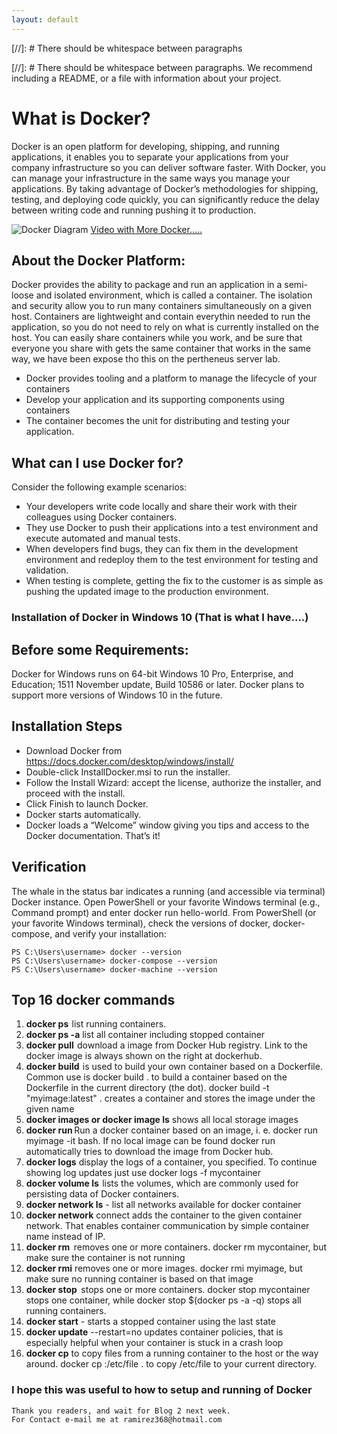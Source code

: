 ```yaml
---
layout: default
---
```






[//]: #  There should be whitespace between paragraphs

[//]: #  There should be whitespace between paragraphs. We recommend including a README, or a file with information about your project.

# What is Docker?

  Docker is an open platform for developing, shipping, and running applications, it enables you to separate your applications from your company infrastructure so you can deliver software faster. With Docker, you can manage your infrastructure in the same ways you manage your applications. By taking advantage of Docker’s methodologies for shipping, testing, and deploying code quickly, you can significantly reduce the delay between writing code and running pushing it to production.


![Docker Diagram](https://res.cloudinary.com/practicaldev/image/fetch/s--pfrqBBqs--/c_limit%2Cf_auto%2Cfl_progressive%2Cq_auto%2Cw_880/https://thepracticaldev.s3.amazonaws.com/i/6xpc9lwxcpkf3as9e1vi.jpeg)
[Video with More Docker.....](https://www.youtube.com/watch?v=rOTqprHv1YE)


## About the Docker Platform:
   Docker provides the ability to package and run an application in a  semi-loose and isolated environment, which is called a container. The isolation and security allow you to run many containers simultaneously on a given host. Containers are lightweight and contain everythin needed to run the application, so you do not need to rely on what is currently installed on the host. You can easily share containers while you work, and be sure that everyone you share with gets the same container that works in the same way, we have been expose tho this on the pertheneus server lab.

* Docker provides tooling and a platform to manage the lifecycle of your containers
* Develop your application and its supporting components using containers
* The container becomes the unit for distributing and testing your application.

## What can I use Docker for?
Consider the following example scenarios:

* Your developers write code locally and share their work with their colleagues using Docker containers.
* They use Docker to push their applications into a test environment and execute automated and manual tests.
* When developers find bugs, they can fix them in the development environment and redeploy them to the test environment for testing and validation.
* When testing is complete, getting the fix to the customer is as simple as pushing the updated image to the production environment.

### Installation of Docker in Windows 10 (That is what I have....)
## Before some Requirements:
Docker for Windows runs on 64-bit Windows 10 Pro, Enterprise, and Education; 1511 November update, Build 10586 or later. Docker plans to support more versions of Windows 10 in the future.

## Installation Steps
* Download Docker from https://docs.docker.com/desktop/windows/install/
* Double-click InstallDocker.msi to run the installer.
* Follow the Install Wizard: accept the license, authorize the installer, and proceed with the install.
* Click Finish to launch Docker.
* Docker starts automatically.
* Docker loads a “Welcome” window giving you tips and access to the Docker documentation.
That’s it!

## Verification
The whale in the status bar indicates a running (and accessible via terminal) Docker instance.
Open PowerShell or your favorite Windows terminal (e.g., Command prompt) and enter docker run hello-world.
From PowerShell (or your favorite Windows terminal), check the versions of docker, docker-compose, and verify your installation:
```
PS C:\Users\username> docker --version
PS C:\Users\username> docker-compose --version
PS C:\Users\username> docker-machine --version
```

## Top 16 docker commands

1.	**docker ps**  list running containers. 
2.	**docker ps -a** list all container including stopped container
3.	**docker pull**  download a image from Docker Hub registry. Link to the docker image is always shown on the right at dockerhub.
4.	**docker build**  is used to build your own container based on a Dockerfile. Common use is docker build . to build a container based on the Dockerfile in the current       directory (the dot). docker build -t "myimage:latest" . creates a container and stores the image under the given name
5.	**docker images or docker image ls** shows all local storage images
6.	**docker run**  Run a docker container based on an image, i. e. docker run myimage -it bash. If no local image can be found docker run automatically tries to download the image from Docker hub.
7.	**docker logs** display the logs of a container, you specified. To continue showing log updates just use docker logs -f mycontainer
8.	**docker volume ls**  lists the volumes, which are commonly used for persisting data of Docker containers.
9.	**docker network ls** - list all networks available for docker container
10.	**docker network** connect adds the container to the given container network. That enables container communication by simple container name instead of IP.
11.	**docker rm**   removes one or more containers. docker rm mycontainer, but make sure the container is not running
12.	**docker rmi**  removes one or more images. docker rmi myimage, but make sure no running container is based on that image
13.	**docker stop**   stops one or more containers. docker stop mycontainer stops one container, while docker stop $(docker ps -a -q) stops all running containers. 
14.	**docker start** - starts a stopped container using the last state
15.	**docker update** --restart=no updates container policies, that is especially helpful when your container is stuck in a crash loop
16.	**docker cp** to copy files from a running container to the host or the way around. docker cp :/etc/file . to copy /etc/file to your current directory.

### I hope this was useful to how to setup and running of Docker

```
Thank you readers, and wait for Blog 2 next week.
For Contact e-mail me at ramirez368@hotmail.com

```
